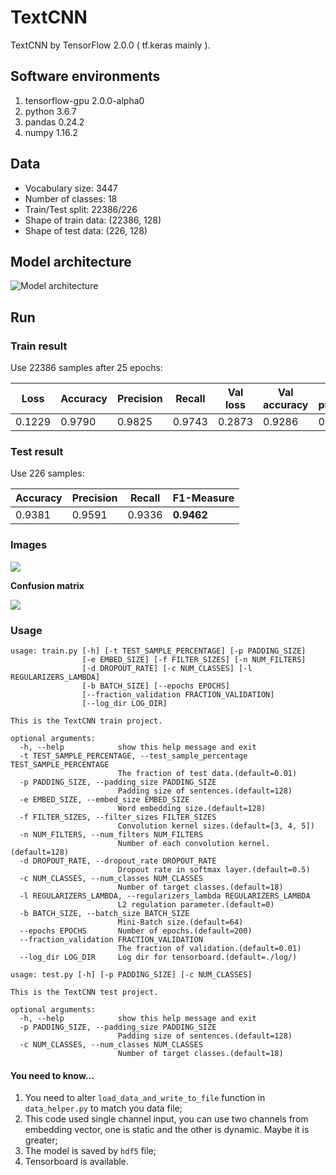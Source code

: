 # TextCNN
TextCNN by TensorFlow 2.0.0 ( tf.keras mainly ).
## Software environments
1. tensorflow-gpu 2.0.0-alpha0
2. python 3.6.7
3. pandas 0.24.2
4. numpy 1.16.2

## Data
- Vocabulary size: 3447
- Number of classes: 18
- Train/Test split: 22386/226
- Shape of train data: (22386, 128)
- Shape of test data: (226, 128)

## Model architecture
![Model architecture](https://ws1.sinaimg.cn/large/006tNc79gy1g2bu549arhj316i0u0wmt.jpg)

## Run
### Train result
Use 22386 samples after 25 epochs:

| Loss | Accuracy | Precision | Recall | Val loss | Val accuracy | Val precision | Val recall |
| --- | --- | --- | --- | --- | --- | --- | --- |
| 0.1229 | 0.9790 | 0.9825 | 0.9743 | 0.2873 | 0.9286 | 0.9367 | 0.9241 |
### Test result
Use 226 samples:

| Accuracy | Precision | Recall | F1-Measure |
| --- | --- | --- | --- |
| 0.9381 | 0.9591 | 0.9336 | **0.9462** |
### Images
![](https://ws3.sinaimg.cn/large/006tNc79gy1g2cmax930hj30e70av0ti.jpg)

**Confusion matrix**

![](https://ws4.sinaimg.cn/large/006tNc79gy1g2ceigu9jej309207zq41.jpg)
### Usage
```
usage: train.py [-h] [-t TEST_SAMPLE_PERCENTAGE] [-p PADDING_SIZE]
                [-e EMBED_SIZE] [-f FILTER_SIZES] [-n NUM_FILTERS]
                [-d DROPOUT_RATE] [-c NUM_CLASSES] [-l REGULARIZERS_LAMBDA]
                [-b BATCH_SIZE] [--epochs EPOCHS]
                [--fraction_validation FRACTION_VALIDATION]
                [--log_dir LOG_DIR]

This is the TextCNN train project.

optional arguments:
  -h, --help            show this help message and exit
  -t TEST_SAMPLE_PERCENTAGE, --test_sample_percentage TEST_SAMPLE_PERCENTAGE
                        The fraction of test data.(default=0.01)
  -p PADDING_SIZE, --padding_size PADDING_SIZE
                        Padding size of sentences.(default=128)
  -e EMBED_SIZE, --embed_size EMBED_SIZE
                        Word embedding size.(default=128)
  -f FILTER_SIZES, --filter_sizes FILTER_SIZES
                        Convolution kernel sizes.(default=[3, 4, 5])
  -n NUM_FILTERS, --num_filters NUM_FILTERS
                        Number of each convolution kernel.(default=128)
  -d DROPOUT_RATE, --dropout_rate DROPOUT_RATE
                        Dropout rate in softmax layer.(default=0.5)
  -c NUM_CLASSES, --num_classes NUM_CLASSES
                        Number of target classes.(default=18)
  -l REGULARIZERS_LAMBDA, --regularizers_lambda REGULARIZERS_LAMBDA
                        L2 regulation parameter.(default=0)
  -b BATCH_SIZE, --batch_size BATCH_SIZE
                        Mini-Batch size.(default=64)
  --epochs EPOCHS       Number of epochs.(default=200)
  --fraction_validation FRACTION_VALIDATION
                        The fraction of validation.(default=0.01)
  --log_dir LOG_DIR     Log dir for tensorboard.(default=./log/)
```

```
usage: test.py [-h] [-p PADDING_SIZE] [-c NUM_CLASSES]

This is the TextCNN test project.

optional arguments:
  -h, --help            show this help message and exit
  -p PADDING_SIZE, --padding_size PADDING_SIZE
                        Padding size of sentences.(default=128)
  -c NUM_CLASSES, --num_classes NUM_CLASSES
                        Number of target classes.(default=18)
```
#### You need to know...
1. You need to alter `load_data_and_write_to_file` function in `data_helper.py` to match you data file;
2. This code used single channel input, you can use two channels from embedding vector, one is static and the other is dynamic. Maybe it is greater;
3. The model is saved by `hdf5` file;
4. Tensorboard is available.
